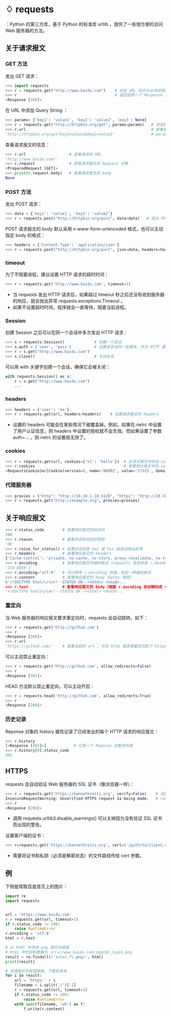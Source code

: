# ♢ requests

：Python 的第三方库，基于 Python 的标准库 urllib ，提供了一些很方便的访问 Web 服务器的方法。

## 关于请求报文

### GET 方法

发出 GET 请求：
```python
>>> import requests
>>> r = requests.get("http://www.baidu.com")    # 目标 URL 的开头必须说明协议，比如 http:// 
>>> r                                           # 返回值是一个 Response 对象，通过它可以获取响应报文
<Response [200]>
```

在 URL 中添加 Query String ：
```python
>>> params= {'key1': 'value1', 'key2': 'value2', 'key3': None}
>>> r = requests.get("http://httpbin.org/get", params=params)   # 添加的 params 会被转换成 Query String
>>> r.url                                                       # 查看最终的 URL
'http://httpbin.org/get?key1=value1&key2=value2'                # params 字典中 value 为 None 的 key 会被忽略
```

查看请求报文的信息：
```python
>>> r.url                   # 查看请求的 URL
'http://www.baidu.com/'
>>> r.request               # 获取请求报文的 Request 对象
<PreparedRequest [GET]>
>>> print(r.request.body)   # 查看请求报文的 body
None
```

### POST 方法

发出 POST 请求：
```python
>>> data = {'key1': 'value1', 'key2': 'value2'}  
>>> r = requests.post("http://httpbin.org/post", data=data)   # 发出 POST 请求，body 默认采用 x-www-form-urlencoded 格式
```

POST 请求报文的 body 默认采用 x-www-form-urlencoded 格式，也可以主动指定 body 的格式：
```python
>>> headers = {'Content-Type': 'application/json'}
>>> r = requests.post("http://httpbin.org/post", json=data, headers=headers)
```

### timeout

为了不阻塞进程，建议设置 HTTP 请求的超时时间：
```python
>>> r = requests.get('http://www.baidu.com', timeout=1)
```
- 当 requests 发出 HTTP 请求后，如果超过 timeout 秒之后还没有收到服务器的响应，就会抛出异常 requests.exceptions.Timeout 。
- 如果不设置超时时间，程序就会一直等待，阻塞当前进程。

### Session

创建 Session 之后可以在同一个会话中多次发出 HTTP 请求：
```python
>>> s = requests.Session()             # 创建一个会话
>>> s.auth = ('user', 'pass')          # 设置该会话的一些属性，作为 HTTP 通信的默认值
>>> r = s.get("http://www.baidu.com")
>>> s.close()                          # 关闭会话
```

可以用 with 关键字创建一个会话，确保它会被关闭：
```python
with requests.Session() as s:
    r = s.get("http://www.baidu.com")
    ...
```

### headers

```python
>>> headers = {'user': 'me'}
>>> r = requests.get(url, headers=headers)    # 设置请求报文的 headers
```
- 设置的 headers 可能会在某些情况下被覆盖掉。例如，如果在.netrc 中设置了用户认证信息，则 headers 中设置的授权就不会生效。而如果设置了参数 auth=... ，则.netrc 的设置就无效了。

### cookies

```python
>>> r = requests.get(url, cookies={'k1': 'hello'})  # 在请求报文中添加 cookies
>>> r.cookies                                       # 查看响应报文中的 cookies
<RequestsCookieJar[Cookie(version=0, name='BDORZ', value='27315', domain='.baidu.com', ...)]>
```

### 代理服务器

```python
>>> proxies = {"http": "http://10.10.1.10:3128", "https": "http://10.10.1.10:1080", 'http://10.20.1.128': 'http://10.10.1.10:5323'}
>>> r = requests.get("http://example.org", proxies=proxies)
```

## 关于响应报文

```python
>>> r.status_code        # 查看响应报文的状态码
200
>>> r.reason             # 查看状态码对应的原因
'OK'
>>> r.raise_for_status() # 如果状态码是 4xx 或 5xx 就自动抛出异常
>>> r.headers            # 查看响应报文的 headers
{'Cache-Control': 'private, no-cache, no-store, proxy-revalidate, no-transform', 'Connection': 'keep-alive', 'Content-Encoding': 'gzip', 'Content-Type': 'text/html', ...}
>>> r.encoding           # 查看响应报文的编码格式（requests 会先检查 r.headers 中是否说明了编码格式，如果没说明则进行猜测）
'ISO-8859-1'
>>> r.encoding="utf-8"   # 可以修改 r.encoding 的值，指定一种编码格式
>>> r.content            # 查看响应报文的 body（bytes 类型）
b'<!DOCTYPE html>\r\n<!--STATUS OK--><html> <head>...
>>> r.text               # 查看响应报文的 body（根据 r.encoding 自动解码成 str 类型）
'<!DOCTYPE html>\r\n<!--STATUS OK--><html> <head>...
```

### 重定向

当 Web 服务器的响应报文要求重定向时，requests 会自动跳转。如下：
```python
>>> r = requests.get('http://github.com')
>>> r
<Response [200]>
>>> r.url
'https://github.com/'    # 查看当前的 url ，可见 http 请求被重定向到了 https
```

可以主动禁止重定向：
```python
>>> r = requests.get('http://github.com', allow_redirects=False)
>>> r
<Response [301]>
```

HEAD 方法默认禁止重定向，可以主动开启：
```python
>>> r = requests.head('http://github.com', allow_redirects=True)
>>> r
<Response [200]>
```

### 历史记录

Reponse 对象的 history 属性记录了已经发出的每个 HTTP 请求的响应报文：
```python
>>> r.history
[<Response [301]>]            # 它是一个 Reponse 对象的列表
>>> r.history[0].status_code
301
```

## HTTPS

requests 会自动验证 Web 服务器的 SSL 证书（像浏览器一样）：
```python
>>> r = requests.get('https://kennethreitz.org', verify=False)    # 设置不验证 SSL 证书
InsecureRequestWarning: Unverified HTTPS request is being made.   # requests 发出警告
>>> r
<Response [200]>
```
- 调用 requests.urllib3.disable_warnings() 可以关掉因为没有验证 SSL 证书而出现的警告。

设置客户端的证书：
```python
>>> r=requests.get('https://kennethreitz.org', cert=('/path/to/client.cert', '/path/to/client.key'))
```
- 需要将证书和私钥（必须是解密状态）的文件路径传给 cert 参数。

## 例

下例是爬取百度首页上的图片：
```python
import re
import requests


url = 'https://www.baidu.com'
r = requests.get(url, timeout=1)
if r.status_code != 200:
    raise RuntimeError
r.encoding = 'utf-8'
html = r.text

# 从 html 中筛选 png 图片的链接
# html 中的目标数据为 src=//www.baidu.com/img/bd_logo1.png
result = re.findall(r'src=(.*\.png)', html)
print(result)

# 合成图片的有效链接，下载到本地
for i in result:
    url = 'https:' + i
    filename = i.split('/')[-1]
    r = requests.get(url, timeout=1)
    if r.status_code != 200:
        raise RuntimeError
    with open(filename, 'wb') as f:
        f.write(r.content)
```
